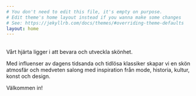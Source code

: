 ```yaml
---
# You don't need to edit this file, it's empty on purpose.
# Edit theme's home layout instead if you wanna make some changes
# See: https://jekyllrb.com/docs/themes/#overriding-theme-defaults
layout: home
---
```

<br/>
Vårt hjärta ligger i att bevara och utveckla skönhet.

Med influenser av dagens tidsanda och tidlösa klassiker skapar vi en skön atmosfär och medveten salong med inspiration från mode, historia, kultur, konst och design.

Välkommen in!